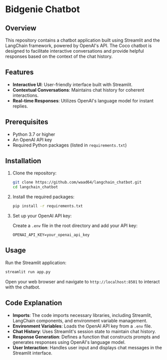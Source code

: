 # Bidgenie Chatbot

## Overview

This repository contains a chatbot application built using Streamlit and the LangChain framework, powered by OpenAI's API. The Coco chatbot is designed to facilitate interactive conversations and provide helpful responses based on the context of the chat history.

## Features

- **Interactive UI**: User-friendly interface built with Streamlit.
- **Contextual Conversations**: Maintains chat history for coherent interactions.
- **Real-time Responses**: Utilizes OpenAI's language model for instant replies.

## Prerequisites

- Python 3.7 or higher
- An OpenAI API key
- Required Python packages (listed in `requirements.txt`)

## Installation

1. Clone the repository:

   ```bash
   git clone https://github.com/waad64/langchain_chatbot.git
   cd langchain_chatbot
   ```

2. Install the required packages:

   ```bash
   pip install -r requirements.txt
   ```

3. Set up your OpenAI API key:

   Create a `.env` file in the root directory and add your API key:

   ```plaintext
   OPENAI_API_KEY=your_openai_api_key
   ```

## Usage

Run the Streamlit application:

```bash
streamlit run app.py
```

Open your web browser and navigate to `http://localhost:8501` to interact with the chatbot.

## Code Explanation

- **Imports**: The code imports necessary libraries, including Streamlit, LangChain components, and environment variable management.
- **Environment Variables**: Loads the OpenAI API key from a `.env` file.
- **Chat History**: Uses Streamlit's session state to maintain chat history.
- **Response Generation**: Defines a function that constructs prompts and generates responses using OpenAI's language model.
- **User Interaction**: Handles user input and displays chat messages in the Streamlit interface.



